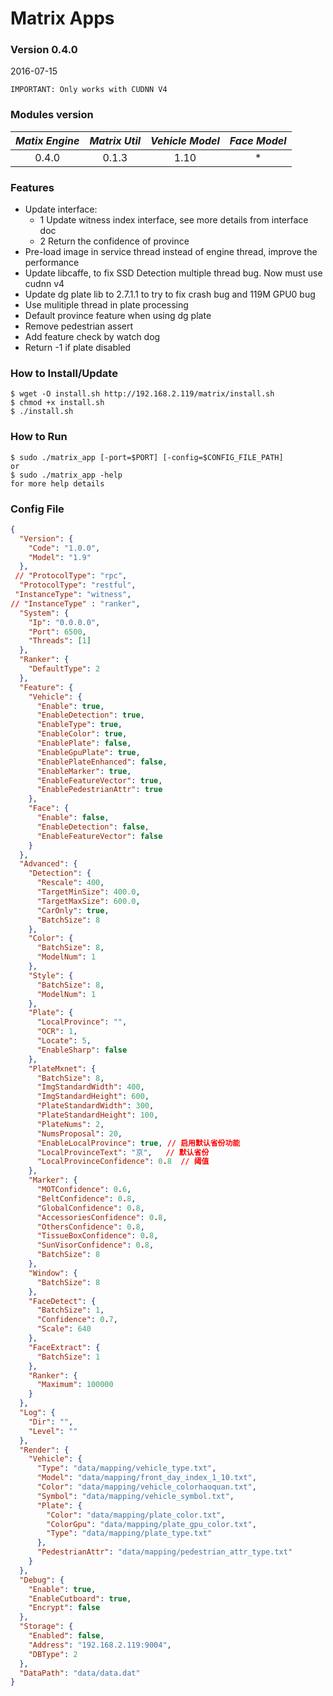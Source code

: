 # Matrix Apps
### Version 0.4.0
2016-07-15

```
IMPORTANT: Only works with CUDNN V4
```

### Modules version
| *Matix Engine* | *Matrix Util* | *Vehicle Model* | *Face Model* |
|:--------------:|:-------------:|:---------------:|:------------:|
| 0.4.0 | 0.1.3 | 1.10 | * |

### Features

- Update interface:
    - 1 Update witness index interface, see more details from interface doc
    - 2 Return the confidence of province
- Pre-load image in service thread instead of engine thread, improve the performance
- Update libcaffe, to fix SSD Detection multiple thread bug. Now must use cudnn v4
- Update dg plate lib to 2.7.1.1 to try to fix crash bug and 119M GPU0 bug
- Use mulitiple thread in plate processing
- Default province feature when using dg plate
- Remove pedestrian assert
- Add feature check by watch dog
- Return -1 if plate disabled


### How to Install/Update
```
$ wget -O install.sh http://192.168.2.119/matrix/install.sh
$ chmod +x install.sh
$ ./install.sh 
```

### How to Run
```
$ sudo ./matrix_app [-port=$PORT] [-config=$CONFIG_FILE_PATH]
or
$ sudo ./matrix_app -help
for more help details 
```

### Config File
```json
{
  "Version": {
    "Code": "1.0.0",
    "Model": "1.9"
  },
 // "ProtocolType": "rpc",
  "ProtocolType": "restful",
 "InstanceType": "witness",
// "InstanceType" : "ranker",
  "System": {
    "Ip": "0.0.0.0",
    "Port": 6500,
    "Threads": [1]
  },
  "Ranker": {
    "DefaultType": 2
  },
  "Feature": {
    "Vehicle": {
      "Enable": true,
      "EnableDetection": true,
      "EnableType": true,
      "EnableColor": true,
      "EnablePlate": false,
      "EnableGpuPlate": true,
      "EnablePlateEnhanced": false,
      "EnableMarker": true,
      "EnableFeatureVector": true,
      "EnablePedestrianAttr": true 
    },
    "Face": {
      "Enable": false,
      "EnableDetection": false,
      "EnableFeatureVector": false
    }
  },
  "Advanced": {
    "Detection": {
      "Rescale": 400,
      "TargetMinSize": 400.0,
      "TargetMaxSize": 600.0,
      "CarOnly": true, 
      "BatchSize": 8 
    },
    "Color": {
      "BatchSize": 8,
      "ModelNum": 1 
    },
    "Style": {
      "BatchSize": 8,
      "ModelNum": 1
    },
    "Plate": {
      "LocalProvince": "",
      "OCR": 1,
      "Locate": 5,
      "EnableSharp": false
    },
    "PlateMxnet": {
      "BatchSize": 8,
      "ImgStandardWidth": 400,
      "ImgStandardHeight": 600,
      "PlateStandardWidth": 300,
      "PlateStandardHeight": 100,
      "PlateNums": 2,
      "NumsProposal": 20,
      "EnableLocalProvince": true, // 启用默认省份功能
      "LocalProvinceText": "京",   // 默认省份
      "LocalProvinceConfidence": 0.8  // 阈值
    },
    "Marker": {
      "MOTConfidence": 0.6,
      "BeltConfidence": 0.8,
      "GlobalConfidence": 0.8,
      "AccessoriesConfidence": 0.8,
      "OthersConfidence": 0.8,
      "TissueBoxConfidence": 0.8,
      "SunVisorConfidence": 0.8,
      "BatchSize": 8
    },
    "Window": {
      "BatchSize": 8
    },
    "FaceDetect": {
      "BatchSize": 1,
      "Confidence": 0.7,
      "Scale": 640
    },
    "FaceExtract": {
      "BatchSize": 1
    },
    "Ranker": {
      "Maximum": 100000
    }
  },
  "Log": {
    "Dir": "",
    "Level": ""
  },
  "Render": {
    "Vehicle": {
      "Type": "data/mapping/vehicle_type.txt",
      "Model": "data/mapping/front_day_index_1_10.txt",
      "Color": "data/mapping/vehicle_colorhaoquan.txt",
      "Symbol": "data/mapping/vehicle_symbol.txt",
      "Plate": {
        "Color": "data/mapping/plate_color.txt",
        "ColorGpu": "data/mapping/plate_gpu_color.txt",
        "Type": "data/mapping/plate_type.txt"
      },
      "PedestrianAttr": "data/mapping/pedestrian_attr_type.txt"
    }
  },
  "Debug": {
    "Enable": true,
    "EnableCutboard": true,
    "Encrypt": false
  },
  "Storage": {
    "Enabled": false,
    "Address": "192.168.2.119:9004",
    "DBType": 2
  },
  "DataPath": "data/data.dat"
}




```